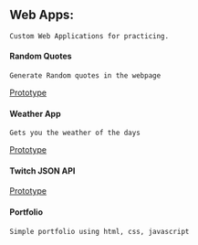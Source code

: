 ## Web Apps:
```
Custom Web Applications for practicing.
```
#### Random Quotes
```
Generate Random quotes in the webpage
```
[Prototype](https://codepen.io/freeCodeCamp/full/ONjoLe)

#### Weather App
```
Gets you the weather of the days
```
[Prototype](http://codepen.io/freeCodeCamp/full/bELRjV)



#### Twitch JSON API
[Prototype](https://codepen.io/freeCodeCamp/full/Myvqmo)


#### Portfolio
```
Simple portfolio using html, css, javascript
```

